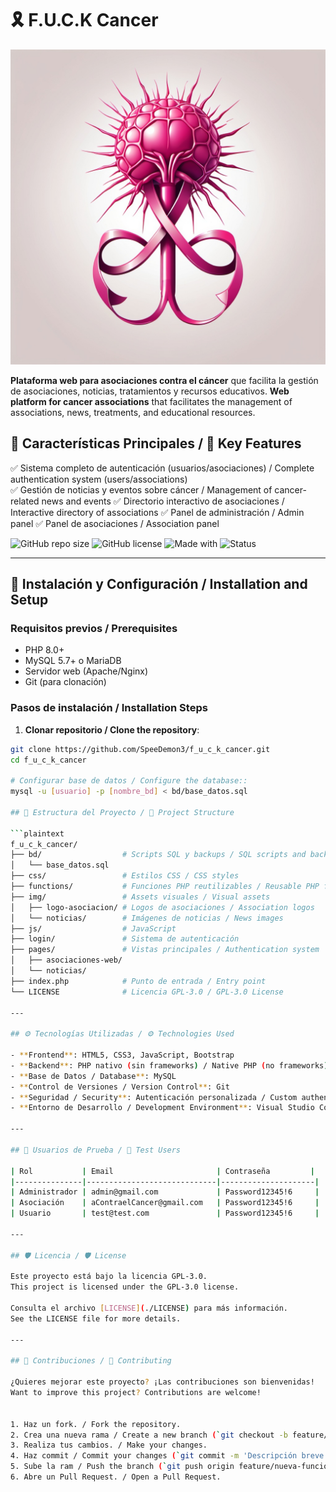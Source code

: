 # 🎗️ F.U.C.K Cancer 

![Logo del Proyecto](img/logo-web.jpg)


**Plataforma web para asociaciones contra el cáncer** que facilita la gestión de asociaciones, noticias, tratamientos y recursos educativos.
**Web platform for cancer associations** that facilitates the management of associations, news, treatments, and educational resources.


## 🌟 Características Principales / 🌟 Key Features

✅ Sistema completo de autenticación (usuarios/asociaciones) / Complete authentication system (users/associations)  
✅ Gestión de noticias y eventos sobre cáncer / Management of cancer-related news and events 
✅ Directorio interactivo de asociaciones / Interactive directory of associations 
✅ Panel de administración / Admin panel 
✅ Panel de asociaciones / Association panel 

![GitHub repo size](https://img.shields.io/github/repo-size/SpeeDemon3/f_u_c_k_cancer)
![GitHub license](https://img.shields.io/github/license/SpeeDemon3/f_u_c_k_cancer?color=blue)
![Made with](https://img.shields.io/badge/PHP-8.0+-purple)
![Status](https://img.shields.io/badge/status-en%20desarrollo-yellow)

---

## 🚀 Instalación y Configuración / Installation and Setup

### Requisitos previos / Prerequisites
- PHP 8.0+
- MySQL 5.7+ o MariaDB
- Servidor web (Apache/Nginx)
- Git (para clonación)

### Pasos de instalación / Installation Steps

1. **Clonar repositorio / Clone the repository**:

```bash
git clone https://github.com/SpeeDemon3/f_u_c_k_cancer.git
cd f_u_c_k_cancer

# Configurar base de datos / Configure the database::
mysql -u [usuario] -p [nombre_bd] < bd/base_datos.sql

## 📁 Estructura del Proyecto / 📁 Project Structure

```plaintext
f_u_c_k_cancer/
├── bd/                  # Scripts SQL y backups / SQL scripts and backups
│   └── base_datos.sql
├── css/                 # Estilos CSS / CSS styles
├── functions/           # Funciones PHP reutilizables / Reusable PHP functions
├── img/                 # Assets visuales / Visual assets
│   ├── logo-asociacion/ # Logos de asociaciones / Association logos
│   └── noticias/        # Imágenes de noticias / News images
├── js/                  # JavaScript
├── login/               # Sistema de autenticación
├── pages/               # Vistas principales / Authentication system
│   ├── asociaciones-web/
│   └── noticias/
├── index.php            # Punto de entrada / Entry point
└── LICENSE              # Licencia GPL-3.0 / GPL-3.0 License

---

## ⚙️ Tecnologías Utilizadas / ⚙️ Technologies Used

- **Frontend**: HTML5, CSS3, JavaScript, Bootstrap
- **Backend**: PHP nativo (sin frameworks) / Native PHP (no frameworks)
- **Base de Datos / Database**: MySQL
- **Control de Versiones / Version Control**: Git
- **Seguridad / Security**: Autenticación personalizada / Custom authentication
- **Entorno de Desarrollo / Development Environment**: Visual Studio Code

---

## 👥 Usuarios de Prueba / 👥 Test Users

| Rol           | Email                       | Contraseña         |
|---------------|-----------------------------|---------------------|
| Administrador | admin@gmail.com             | Password12345!6     |
| Asociación    | aContraelCancer@gmail.com   | Password12345!6     |
| Usuario       | test@test.com               | Password12345!6     |

---

## 🛡️ Licencia / 🛡️ License

Este proyecto está bajo la licencia GPL-3.0.  
This project is licensed under the GPL-3.0 license.

Consulta el archivo [LICENSE](./LICENSE) para más información.
See the LICENSE file for more details.

---

## 🤝 Contribuciones / 🤝 Contributing

¿Quieres mejorar este proyecto? ¡Las contribuciones son bienvenidas!
Want to improve this project? Contributions are welcome!


1. Haz un fork. / Fork the repository.
2. Crea una nueva rama / Create a new branch (`git checkout -b feature/nueva-funcionalidad`).
3. Realiza tus cambios. / Make your changes.
4. Haz commit / Commit your changes (`git commit -m 'Descripción breve'`).
5. Sube la ram / Push the branch (`git push origin feature/nueva-funcionalidad`).
6. Abre un Pull Request. / Open a Pull Request.
